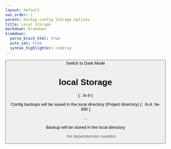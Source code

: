 ```yaml
---
layout: default
nav_order: 1
parent: backup_config Storage options
title: Local Storage
markdown: Kramdown
kramdown:
  parse_block_html: true
  auto_ids: true
  syntax_highlighter: coderay
---
```


<button class="btn js-toggle-dark-mode">Switch to Dark Mode

<script>
const toggleDarkMode = document.querySelector('.js-toggle-dark-mode');

jtd.addEvent(toggleDarkMode, 'click', function(){
  if (jtd.getTheme() === 'dark') {
    jtd.setTheme('light');
    toggleDarkMode.textContent = 'Switch to Dark Mode';
  } else {
    jtd.setTheme('dark');
    toggleDarkMode.textContent = 'Switch to Light Mode';
  }
});
</script>


# local Storage
{: .fs-9 }

Config backups will be saved in the local directory (Project directory)
{: .fs-6 .fw-300 }

...

Backup will be stored in the local directory

> No dependencies needed.